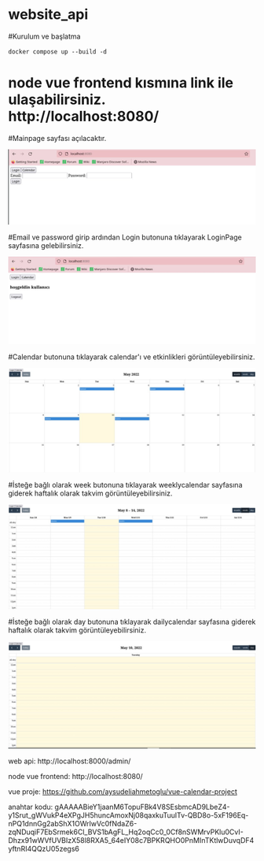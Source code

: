 # website_api


#Kurulum ve başlatma

```
docker compose up --build -d

```

# node vue frontend kısmına link ile ulaşabilirsiniz. http://localhost:8080/

#Mainpage sayfası açılacaktır.

![MainPage](https://github.com/aysudeliahmetoglu/website_api/blob/master/images/anasayfa.jpg)

#Email ve password girip ardından Login butonuna tıklayarak LoginPage sayfasına gelebilirsiniz.

![LoginPage](https://github.com/aysudeliahmetoglu/website_api/blob/master/images/loginpage.jpg)

#Calendar butonuna tıklayarak calendar'ı ve etkinlikleri görüntüleyebilirsiniz.

![CalendarPage](https://github.com/aysudeliahmetoglu/website_api/blob/master/images/calendar.jpg)

#İsteğe bağlı olarak week butonuna tıklayarak weeklycalendar sayfasına giderek haftalık olarak takvim görüntüleyebilirsiniz.

![WeeklyCalendarPage](https://github.com/aysudeliahmetoglu/website_api/blob/master/images/weeklycalendar.jpg)

#İsteğe bağlı olarak day butonuna tıklayarak dailycalendar sayfasına giderek haftalık olarak takvim görüntüleyebilirsiniz.

![DailyCalendarPage](https://github.com/aysudeliahmetoglu/website_api/blob/master/images/dailycalendar.jpg)








web api: http://localhost:8000/admin/

node vue frontend: http://localhost:8080/

vue proje: https://github.com/aysudeliahmetoglu/vue-calendar-project

anahtar kodu: gAAAAABieY1jaanM6TopuFBk4V8SEsbmcAD9LbeZ4-y1Srut_gWVukP4eXPgJH5huncAmoxNj08qaxkuTuulTv-QBD8o-5xF196Eq-nPQ1dnnGg2abShX1OWrIwVc0fNdaZ6-zqNDuqiF7EbSrmek6Cl_BVS1bAgFL_Hq2oqCc0_0Cf8nSWMrvPKlu0CvI-Dhzx91wWVfUVBIzX58l8RXA5_64eIY08c7BPKRQHO0PnMInTKtlwDuvqDF4yftnRI4QQzU05zegs6
